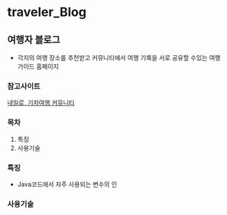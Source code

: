 # traveler_Blog

## 여행자 블로그
- 각지의 여행 장소를 추천받고 커뮤니티에서 여행 기록을 서로 공유할 수있는 여행 가이드 홈페이지


### 참고사이트
[내일로, 기차여행 커뮤니티](https://cafe.naver.com/hkct)


### 목차
1. 특징
2. 사용기술


### 특징
- Java코드에서 자주 사용되는 변수의 인


### 사용기술

